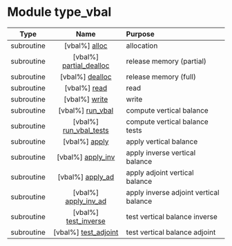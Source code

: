 # Module type_vbal

| Type | Name | Purpose |
| :--: | :--: | :---------- |
| subroutine | [vbal%] [alloc](https://github.com/JCSDA/saber/src/bump/type_vbal.F90#L62) | allocation |
| subroutine | [vbal%] [partial_dealloc](https://github.com/JCSDA/saber/src/bump/type_vbal.F90#L111) | release memory (partial) |
| subroutine | [vbal%] [dealloc](https://github.com/JCSDA/saber/src/bump/type_vbal.F90#L136) | release memory (full) |
| subroutine | [vbal%] [read](https://github.com/JCSDA/saber/src/bump/type_vbal.F90#L168) | read |
| subroutine | [vbal%] [write](https://github.com/JCSDA/saber/src/bump/type_vbal.F90#L250) | write |
| subroutine | [vbal%] [run_vbal](https://github.com/JCSDA/saber/src/bump/type_vbal.F90#L332) | compute vertical balance |
| subroutine | [vbal%] [run_vbal_tests](https://github.com/JCSDA/saber/src/bump/type_vbal.F90#L623) | compute vertical balance tests |
| subroutine | [vbal%] [apply](https://github.com/JCSDA/saber/src/bump/type_vbal.F90#L647) | apply vertical balance |
| subroutine | [vbal%] [apply_inv](https://github.com/JCSDA/saber/src/bump/type_vbal.F90#L685) | apply inverse vertical balance |
| subroutine | [vbal%] [apply_ad](https://github.com/JCSDA/saber/src/bump/type_vbal.F90#L723) | apply adjoint vertical balance |
| subroutine | [vbal%] [apply_inv_ad](https://github.com/JCSDA/saber/src/bump/type_vbal.F90#L761) | apply inverse adjoint vertical balance |
| subroutine | [vbal%] [test_inverse](https://github.com/JCSDA/saber/src/bump/type_vbal.F90#L799) | test vertical balance inverse |
| subroutine | [vbal%] [test_adjoint](https://github.com/JCSDA/saber/src/bump/type_vbal.F90#L860) | test vertical balance adjoint |
